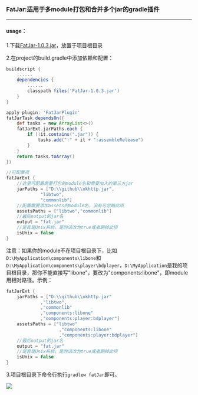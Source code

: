 ### FatJar:适用于多module打包和合并多个jar的gradle插件
----

#### usage：

1.下载[FatJar-1.0.3.jar](https://raw.githubusercontent.com/bboylin/FatJar/3bbccfd00cd087d256bb44f5c8c44181d96bc49f/FatJar-1.0.3.jar)，放置于项目根目录

2.在project的build.gradle中添加依赖和配置：
```groovy
buildscript {
    ......
    dependencies {
        ......
        classpath files('FatJar-1.0.3.jar')
    }
}

apply plugin: 'FatJarPlugin'
fatJarTask.dependsOn({
    def tasks = new ArrayList<>()
    fatJarExt.jarPaths.each {
        if (!it.contains(".jar")) {
            tasks.add(":" + it + ":assembleRelease")
        }
    }
    return tasks.toArray()
})

//可配置项
fatJarExt {
	//这里可配置需要打包的module名和需要加入的第三方jar
    jarPaths = ["D:\\github\\okhttp.jar",
             "libtwo",
             "commonlib"]
    //配置需要添加assets的module名，没有可忽略此项
    assetsPaths = ["libtwo","commonlib"]
    //最后output的jar名
    output = "fat.jar"
    //是否是Unix系统，是的话改为true或者删掉此项
    isUnix = false
}
```
注意：如果你的module不在项目根目录下，比如`D:\MyApplication\components\libone`和`D:\MyApplication\components\player\bdplayer`，`D:\MyApplication`是我的项目根目录，那你不能直接写"libone"，要改为"components:libone"，即module用相对路径。示例：
```groovy
fatJarExt {
    jarPaths = ["D:\\github\\okhttp.jar"
             ,"libtwo",
             ,"commonlib"
             ,"components:libone"
             ,"components:player:bdplayer"]
    assetsPaths = ["libtwo"
                    ,"components:libone"
                    ,"components:player:bdplayer"]
    //最后output的jar名
    output = "fat.jar"
    //是否是Unix系统，是的话改为true或者删掉此项
    isUnix = false
}
```
3.项目根目录下命令行执行`gradlew fatJar`即可。

![](https://github.com/bboylin/FatJar/blob/master/cmd.png)